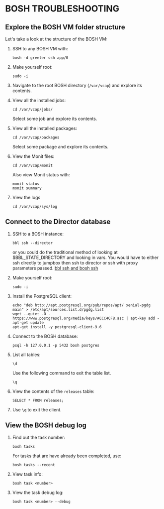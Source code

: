 # BOSH TROUBLESHOOTING

## Explore the BOSH VM folder structure

Let's take a look at the structure of the BOSH VM:

1. SSH to any BOSH VM with:
    ```exec
    bosh -d greeter ssh app/0
    ```

2. Make yourself root:
    ```exec
    sudo -i
    ```

3. Navigate to the root BOSH directory (`/var/vcap`) and explore its contents.

4. View all the installed jobs:
    ```exec
    cd /var/vcap/jobs/
    ```
    Select some job and explore its contents.

5. View all the installed packages:
    ```exec
    cd /var/vcap/packages
    ```
    Select some package and explore its contents.

6. View the Monit files:
    ```exec
    cd /var/vcap/monit
    ```
    Also view Monit status with:
    ```exec
    monit status
    monit summary
    ```

7. View the logs
    ```exec
    cd /var/vcap/sys/log
    ```

## Connect to the Director database

1.  SSH to a BOSH instance:
    ```exec
    bbl ssh --director
    ```
    or you could do the traditional method of looking at $BBL_STATE_DIRECTORY and looking in vars.
    You would have to either ssh directly to jumpbox then ssh to director or ssh with proxy parameters passed.
    [bbl ssh and bosh ssh](https://github.com/cloudfoundry/bosh-bootloader/blob/master/docs/howto-ssh.md)

2. Make yourself root:
    ```exec
    sudo -i
    ```

3. Install the PostgreSQL client:
    ```exec
    echo "deb http://apt.postgresql.org/pub/repos/apt/ xenial-pgdg main" > /etc/apt/sources.list.d/pgdg.list
    wget --quiet -O - https://www.postgresql.org/media/keys/ACCC4CF8.asc | apt-key add -
    apt-get update
    apt-get install -y postgresql-client-9.6
    ```

4. Connect to the BOSH database:
    ```exec
    psql -h 127.0.0.1 -p 5432 bosh postgres
    ```

5. List all tables:
    ```exec
    \d
    ```
    Use the following command to exit the table list.
    ```exec
    \q
    ```

6. View the contents of the `releases` table:
    ```exec
    SELECT * FROM releases;
    ```

7. Use `\q` to exit the client.


## View the BOSH debug log

1. Find out the task number:
    ```exec
    bosh tasks
    ```

    For tasks that are have already been completed, use:
    ```exec
    bosh tasks --recent
    ```

2. View task info:
    ```
    bosh task <number>
    ```

3. View the task debug log:
    ```
    bosh task <number> --debug
    ```

